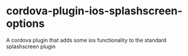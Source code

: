 # cordova-plugin-ios-splashscreen-options
A cordova plugin that adds some ios functionality to the standard splashscreen plugin
